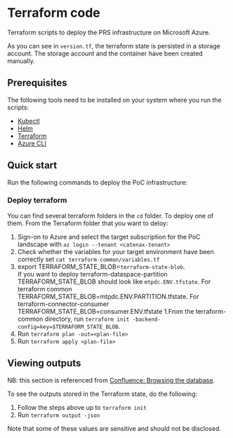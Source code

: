 # Terraform code

Terraform scripts to deploy the PRS infrastructure on Microsoft Azure.

As you can see in `version.tf`, the terraform state is persisted in a storage account. The storage account and the container have been created manually.

## Prerequisites

The following tools need to be installed on your system where you run the scripts:

- [Kubectl](https://kubernetes.io/docs/tasks/tools/)
- [Helm](https://helm.sh/docs/intro/install/)
- [Terraform](https://learn.hashicorp.com/tutorials/terraform/install-cli)
- [Azure CLI](https://docs.microsoft.com/en-us/cli/azure/install-azure-cli)

## Quick start

Run the following commands to deploy the PoC infrastructure:

### Deploy terraform

You can find several terraform folders in the `cd` folder. To deploy one of them.
From the Terraform folder that you want to deloy:

1. Sign-on to Azure and select the target subscription for the PoC landscape with `az login --tenant <catenax-tenant>`
1. Check whether the variables for your target environment have been correctly set `cat terraform-common/variables.tf`
1. export TERRAFORM_STATE_BLOB=`terraform-state-blob`.  
If you want to deploy terraform-dataspace-partition TERRAFORM_STATE_BLOB should look like `mtpdc.ENV.tfstate`.
For terraform common TERRAFORM_STATE_BLOB=mtpdc.ENV.PARTITION.tfstate.
For terraform-connector-consumer TERRAFORM_STATE_BLOB=consumer.ENV.tfstate
1.From the terraform-common directory, run `terraform init -backend-config=key=$TERRAFORM_STATE_BLOB`.
1. Run `terraform plan -out=<plan-file>`
1. Run `terraform apply <plan-file>`

## Viewing outputs

NB: this section is referenced from [Confluence: Browsing the database](https://confluence.catena-x.net/display/CXM/Browsing+the+database).

To see the outputs stored in the Terraform state, do the following:

1. Follow the steps above up to `terraform init`
1. Run `terraform output -json`

Note that some of these values are sensitive and should not be disclosed.
